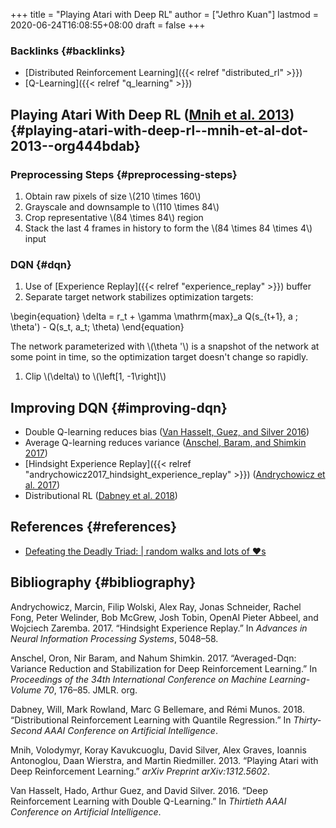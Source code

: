 +++
title = "Playing Atari with Deep RL"
author = ["Jethro Kuan"]
lastmod = 2020-06-24T16:08:55+08:00
draft = false
+++

### Backlinks {#backlinks}

- [Distributed Reinforcement Learning]({{< relref "distributed_rl" >}})
- [Q-Learning]({{< relref "q_learning" >}})

## Playing Atari With Deep RL ([Mnih et al. 2013](#org444bdab)) {#playing-atari-with-deep-rl--mnih-et-al-dot-2013--org444bdab}

### Preprocessing Steps {#preprocessing-steps}

1.  Obtain raw pixels of size \\(210 \times 160\\)
2.  Grayscale and downsample to \\(110 \times 84\\)
3.  Crop representative \\(84 \times 84\\) region
4.  Stack the last 4 frames in history to form the \\(84 \times 84 \times
    4\\) input

### DQN {#dqn}

1.  Use of [Experience Replay]({{< relref "experience_replay" >}}) buffer
2.  Separate target network stabilizes optimization targets:

\begin{equation}
\delta = r_t + \gamma \mathrm{max}\_a Q(s\_{t+1}, a ; \theta') -
Q(s_t, a_t; \theta)
\end{equation}

The network parameterized with \\(\theta '\\) is a snapshot of the network
at some point in time, so the optimization target doesn't change so
rapidly.

1.  Clip \\(\delta\\) to \\(\left[1, -1\right]\\)

## Improving DQN {#improving-dqn}

- Double Q-learning reduces bias ([Van Hasselt, Guez, and Silver 2016](#org7dcb7d4))
- Average Q-learning reduces variance ([Anschel, Baram, and Shimkin 2017](#org645dd99))
- [Hindsight Experience Replay]({{< relref "andrychowicz2017_hindsight_experience_replay" >}}) ([Andrychowicz et al. 2017](#org097dfe2))
- Distributional RL ([Dabney et al. 2018](#org371b8b0))

## References {#references}

- [Defeating the Deadly Triad: | random walks and lots of ♥s](https://davidsanwald.github.io/2016/12/11/Double-DQN-interfacing-OpenAi-Gym.html)

## Bibliography {#bibliography}

<a id="org097dfe2"></a>Andrychowicz, Marcin, Filip Wolski, Alex Ray, Jonas Schneider, Rachel Fong, Peter Welinder, Bob McGrew, Josh Tobin, OpenAI Pieter Abbeel, and Wojciech Zaremba. 2017. “Hindsight Experience Replay.” In _Advances in Neural Information Processing Systems_, 5048–58.

<a id="org645dd99"></a>Anschel, Oron, Nir Baram, and Nahum Shimkin. 2017. “Averaged-Dqn: Variance Reduction and Stabilization for Deep Reinforcement Learning.” In _Proceedings of the 34th International Conference on Machine Learning-Volume 70_, 176–85. JMLR. org.

<a id="org371b8b0"></a>Dabney, Will, Mark Rowland, Marc G Bellemare, and Rémi Munos. 2018. “Distributional Reinforcement Learning with Quantile Regression.” In _Thirty-Second AAAI Conference on Artificial Intelligence_.

<a id="org444bdab"></a>Mnih, Volodymyr, Koray Kavukcuoglu, David Silver, Alex Graves, Ioannis Antonoglou, Daan Wierstra, and Martin Riedmiller. 2013. “Playing Atari with Deep Reinforcement Learning.” _arXiv Preprint arXiv:1312.5602_.

<a id="org7dcb7d4"></a>Van Hasselt, Hado, Arthur Guez, and David Silver. 2016. “Deep Reinforcement Learning with Double Q-Learning.” In _Thirtieth AAAI Conference on Artificial Intelligence_.
